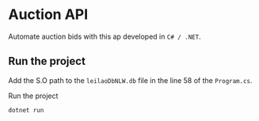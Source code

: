 # Auction API

Automate auction bids with this ap developed in `C# / .NET`.

## Run the project

Add the S.O path to the `leilaoDbNLW.db` file in the line 58 of the `Program.cs`.

Run the project
```
dotnet run
```
